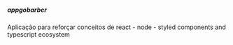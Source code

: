 ##### appgobarber #####


Aplicação para reforçar conceitos de react - node - styled components and typescript ecosystem
